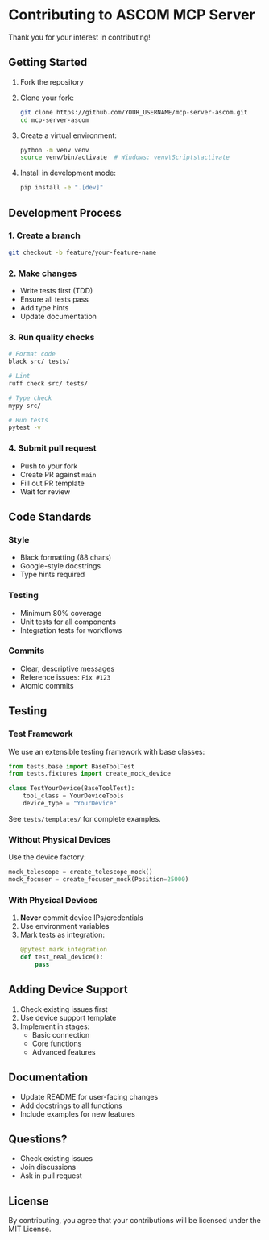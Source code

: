 # Contributing to ASCOM MCP Server

Thank you for your interest in contributing!

## Getting Started

1. Fork the repository
2. Clone your fork:
   ```bash
   git clone https://github.com/YOUR_USERNAME/mcp-server-ascom.git
   cd mcp-server-ascom
   ```

3. Create a virtual environment:
   ```bash
   python -m venv venv
   source venv/bin/activate  # Windows: venv\Scripts\activate
   ```

4. Install in development mode:
   ```bash
   pip install -e ".[dev]"
   ```

## Development Process

### 1. Create a branch
```bash
git checkout -b feature/your-feature-name
```

### 2. Make changes
- Write tests first (TDD)
- Ensure all tests pass
- Add type hints
- Update documentation

### 3. Run quality checks
```bash
# Format code
black src/ tests/

# Lint
ruff check src/ tests/

# Type check
mypy src/

# Run tests
pytest -v
```

### 4. Submit pull request
- Push to your fork
- Create PR against `main`
- Fill out PR template
- Wait for review

## Code Standards

### Style
- Black formatting (88 chars)
- Google-style docstrings
- Type hints required

### Testing
- Minimum 80% coverage
- Unit tests for all components
- Integration tests for workflows

### Commits
- Clear, descriptive messages
- Reference issues: `Fix #123`
- Atomic commits

## Testing

### Test Framework
We use an extensible testing framework with base classes:

```python
from tests.base import BaseToolTest
from tests.fixtures import create_mock_device

class TestYourDevice(BaseToolTest):
    tool_class = YourDeviceTools
    device_type = "YourDevice"
```

See `tests/templates/` for complete examples.

### Without Physical Devices
Use the device factory:
```python
mock_telescope = create_telescope_mock()
mock_focuser = create_focuser_mock(Position=25000)
```

### With Physical Devices
1. **Never** commit device IPs/credentials
2. Use environment variables
3. Mark tests as integration:
   ```python
   @pytest.mark.integration
   def test_real_device():
       pass
   ```

## Adding Device Support

1. Check existing issues first
2. Use device support template
3. Implement in stages:
   - Basic connection
   - Core functions
   - Advanced features

## Documentation

- Update README for user-facing changes
- Add docstrings to all functions
- Include examples for new features

## Questions?

- Check existing issues
- Join discussions
- Ask in pull request

## License

By contributing, you agree that your contributions will be licensed under the MIT License.